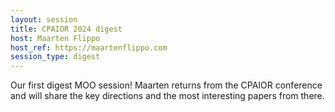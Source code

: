 ```yaml
---
layout: session
title: CPAIOR 2024 digest
host: Maarten Flippo
host_ref: https://maartenflippo.com
session_type: digest
---
```

Our first digest MOO session! Maarten returns from the CPAIOR conference and will share the key directions and the most interesting papers from there.
